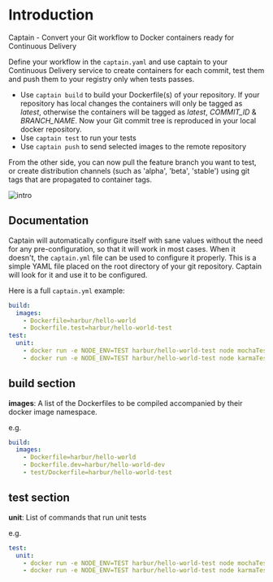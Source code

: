 # Introduction

Captain - Convert your Git workflow to Docker containers ready for Continuous Delivery

Define your workflow in the `captain.yaml` and use captain to your Continuous Delivery service to create containers for each commit, test them and push them to your registry only when tests passes.

* Use `captain build` to build your Dockerfile(s) of your repository. If your repository has local changes the containers will only be tagged as *latest*, otherwise the containers will be tagged as *latest*, *COMMIT_ID* & *BRANCH_NAME*. Now your Git commit tree is reproduced in your local docker repository.
* Use `captain test` to run your tests
* Use `captain push` to send selected images to the remote repository

From the other side, you can now pull the feature branch you want to test, or create distribution channels (such as 'alpha', 'beta', 'stable') using git tags that are propagated to container tags.

![intro](https://cloud.githubusercontent.com/assets/367397/6997822/c9aeadd8-dbcb-11e4-9901-dd62bcb33e5e.gif)

## Documentation

Captain will automatically configure itself with sane values without the need for any pre-configuration, so that it will work in most cases. When it doesn't, the `captain.yml` file can be used to configure it properly. This is a simple YAML file placed on the root directory of your git repository. Captain will look for it and use it to be configured.

Here is a full `captain.yml` example:

```yaml
build:
  images:
    - Dockerfile=harbur/hello-world
    - Dockerfile.test=harbur/hello-world-test
test:
  unit:
    - docker run -e NODE_ENV=TEST harbur/hello-world-test node mochaTest
    - docker run -e NODE_ENV=TEST harbur/hello-world-test node karmaTest
```

## build section

**images**: A list of the Dockerfiles to be compiled accompanied by their docker image namespace.

e.g.

```yaml
build:
  images:
    - Dockerfile=harbur/hello-world
    - Dockerfile.dev=harbur/hello-world-dev
    - test/Dockerfile=harbur/hello-world-test
```

## test section

**unit**: List of commands that run unit tests

e.g.

```yaml
test:
  unit:
    - docker run -e NODE_ENV=TEST harbur/hello-world-test node mochaTest
    - docker run -e NODE_ENV=TEST harbur/hello-world-test node karmaTest
```
